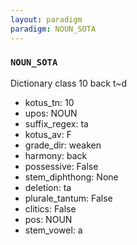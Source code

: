 ```yaml
---
layout: paradigm
paradigm: NOUN_SOTA
---
```

### ` NOUN_SOTA `

Dictionary class 10 back t~d
* kotus_tn: 10
* upos: NOUN
* suffix_regex: ta
* kotus_av: F
* grade_dir: weaken
* harmony: back
* possessive: False
* stem_diphthong: None
* deletion: ta
* plurale_tantum: False
* clitics: False
* pos: NOUN
* stem_vowel: a
